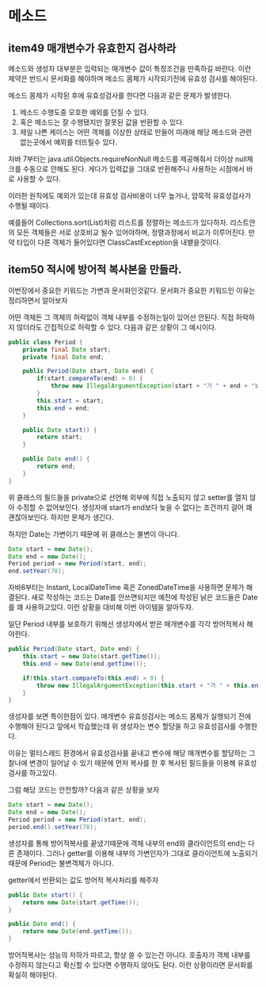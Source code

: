 # 메소드

## item49 매개변수가 유효한지 검사하라

메소드와 생성자 대부분은 입력되는 매개변수 값이 특정조건을 만족하길 바란다. 이런 제약은 반드시 문서화를 해야하며 메소드 몸체가 시작되기전에 유효성 검사를 해야된다. 

메소드 몸체가 시작된 후에 유효성검사를 한다면 다음과 같은 문제가 발생한다.
1.  메소드 수행도중 모호한 예외를 던질 수 있다.
2. 혹은 메소드는 잘 수행됐지만 잘못된 값을 반환할 수 있다.
3. 제일 나쁜 케이스는 어떤 객체를 이상한 상태로 만들어 미래에 해당 메소드와 관련없는곳에서 예외를 터뜨릴수 있다.

자바 7부터는 java.util.Objects.requireNonNull 메소드를 제공해줘서 더이상 null체크를 수동으로 안해도 된다. 게다가 입력값을 그대로 반환해주니 사용하는 시점에서 바로 사용할 수 있다.

이러한 원칙에도 예외가 있는데 유효성 검사비용이 너무 높거나, 암묵적 유효성검사가 수행될 때이다.

예를들어 Collections.sort(List)처럼 리스트를 정렬하는 메소드가 있다하자. 리스트안의 모든 객체들은 서로 상호비교 될수 있어야하며, 정렬과정에서 비교가 이루어진다. 만약 타입이 다른 객체가 들어있다면 ClassCastException을 내뱉을것이다.

## item50 적시에 방어적 복사본을 만들라.
이번장에서 중요한 키워드는 가변과 문서화인것같다. 문서화가 중요한 키워드인 이유는 정리하면서 알아보자

어떤 객체든 그 객체의 허락없이 객체 내부를 수정하는일이 있어선 안된다. 직접 허락하지 않더라도 간접적으로 허락할 수 있다. 다음과 같은 상황이 그 예시이다.


```java
public class Period {
    private final Date start;
    private final Date end;

    public Period(Date start, Date end) {
        if(start.compareTo(end) > 0) {
            throw new IllegalArgumentException(start + "가 " + end + "보다 늦다.");
        }
        this.start = start;
        this.end = end;
    }

    public Date start() {
        return start;
    }

    public Date end() {
        return end;
    }
}
```

위 클래스의 필드들을 private으로 선언해 외부에 직접 노출되지 않고 setter를 열지 않아 수정할 수 없어보인다. 생성자에 start가 end보다 늦을 수 없다는 조건까지 걸어 꽤 괜찮아보인다. 하지만 문제가 생긴다.

하지만 Date는 가변이기 때문에 위 클래스는 불변이 아니다.

```java
Date start = new Date();
Date end = new Date();
Period period = new Period(start, end);
end.setYear(78);
```

자바8부터는 Instant, LocalDateTime 혹은 ZonedDateTime을 사용하면 문제가 해결된다. 새로 작성하는 코드는 Date를 안쓰면되지만 예전에 작성된 낡은 코드들은 Date를 꽤 사용하고있다. 이런 상황을 대비해 이번 아이템을 알아두자.

일단 Period 내부를 보호하기 위해선 생성자에서 받은 매개변수를 각각 방어적복사 해야한다.

```java
public Period(Date start, Date end) {
    this.start = new Date(start.getTime());
    this.end = new Date(end.getTime());

    if(this.start.compareTo(this.end) > 0) {
        throw new IllegalArgumentException(this.start + "가 " + this.end + "보다 늦다.");
    }
}
```

생성자를 보면 특이한점이 있다. 매개변수 유효성검사는 메소드 몸체가 실행되기 전에 수행해야 된다고 앞에서 학습했는데 위 생성자는 변수 할당을 하고 유효성검사를 수행한다.

이유는 멀티스레드 환경에서 유효성검사를 끝내고 변수에 해당 매개변수를 할당하는 그 찰나에 변경이 일어날 수 있기 때문에 먼저 복사를 한 후 복사된 필드들을 이용해 유효성검사를 하고있다. 

그럼 해당 코드는 안전할까? 다음과 같은 상황을 보자

```java
Date start = new Date();
Date end = new Date();
Period period = new Period(start, end);
period.end().setYear(78);
```

생성자를 통해 방어적복사를 끝냈기때문에 객체 내부의 end와 클라이언트의 end는 다른 존재이다. 그러나 getter를 이용해 내부의 가변인자가 그대로 클라이언트에 노출되기 때문에 Period는 불변객체가 아니다.

getter에서 반환되는 값도 방어적 복사처리를 해주자
```java
public Date start() {
    return new Date(start.getTime());
}

public Date end() {
    return new Date(end.getTime());
}
```

방어적복사는 성능의 저하가 따르고, 항상 쓸 수 있는건 아니다. 호출자가 객체 내부를 수정하지 않는다고 확신할 수 있다면 수행하지 않아도 된다. 이런 상황이라면 문서화를 확실히 해야된다.

